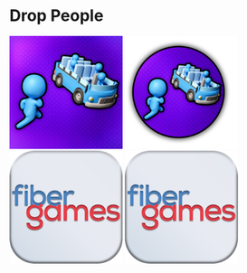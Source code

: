 # Drop People

<p float="left">
	<img src="Assets/_Main/Art/icon/droppeople_icon_1024x1024.png" width="200">
	<img src="Assets/_Main/Art/icon/droppeople_icon_loading.png" width="200">
	<img src="Assets/_Main/Art/2D/Icons/000.png" width="200">
	<img src="Assets/_Main/Art/2D/Icons/000.png" width="200">
</p>
